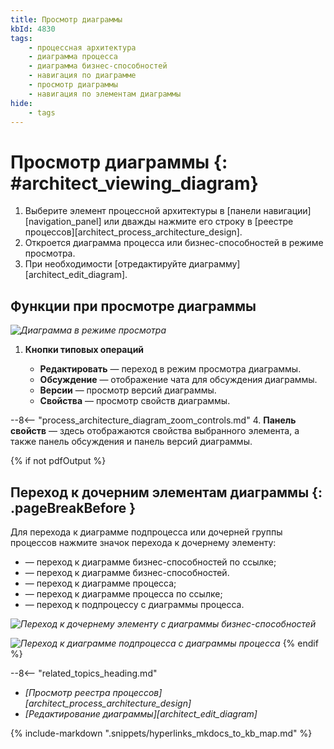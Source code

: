 ```yaml
---
title: Просмотр диаграммы
kbId: 4830
tags:
    - процессная архитектура
    - диаграмма процесса
    - диаграмма бизнес-способностей
    - навигация по диаграмме
    - просмотр диаграммы
    - навигация по элементам диаграммы
hide:
    - tags
---
```


# Просмотр диаграммы {: #architect_viewing_diagram}

1. Выберите элемент процессной архитектуры в [панели навигации][navigation_panel] или дважды нажмите его строку в [реестре процессов][architect_process_architecture_design].
2. Откроется диаграмма процесса или бизнес-способностей в режиме просмотра.
3. При необходимости [отредактируйте диаграмму][architect_edit_diagram].

## Функции при просмотре диаграммы

*![Диаграмма в режиме просмотра](process_architecture_modeling_view_diagram.png)*

1. **Кнопки типовых операций**

    - **Редактировать** <i class="fa-light fa-pen-nib"></i> — переход в режим просмотра диаграммы.
    - **Обсуждение** <i class="fa-light fa-comment-dots"></i> — отображение чата для обсуждения диаграммы.
    - **Версии** <i class="fa-light fa-code-branch"></i> — просмотр версий диаграммы.
    - **Свойства** <i class="fa-light fa-sidebar-flip"></i> — просмотр свойств диаграммы.

--8<-- "process_architecture_diagram_zoom_controls.md"
4. **Панель свойств** — здесь отображаются свойства выбранного элемента, а также панель обсуждения и панель версий диаграммы.

<!--navigating-to-child-start-->
{% if not pdfOutput %}
## Переход к дочерним элементам диаграммы {: .pageBreakBefore }

Для перехода к диаграмме подпроцесса или дочерней группы процессов нажмите значок перехода к дочернему элементу:

* <i class="fa-light fa-diagram-subtask"></i> <i class="fa-light fa-square-plus"></i> — переход к диаграмме бизнес-способностей по ссылке;
* <i class="fa-light fa-list-tree"></i> <i class="fa-light fa-square-plus"></i> — переход к диаграмме бизнес-способностей.
* <i class="fa-light fa-diagram-nested"></i> — переход к диаграмме процесса;
* <i class="fa-light fa-code-compare"></i> — переход к диаграмме процесса по ссылке;
* <i class="fa-light fa-square-plus"></i> — переход к подпроцессу с диаграммы процесса.

*![Переход к дочернему элементу с диаграммы бизнес-способностей](img/diagram_navigating_to_child_element.png)*

*![Переход к диаграмме подпроцесса с диаграммы процесса](img/diagram_navigating_to_subprocess.png)*
{% endif %}
<!--navigating-to-child-end-->

<div class="relatedTopics" markdown="block">

--8<-- "related_topics_heading.md"

- _[Просмотр реестра процессов][architect_process_architecture_design]_
- _[Редактирование диаграммы][architect_edit_diagram]_

</div>

{% include-markdown ".snippets/hyperlinks_mkdocs_to_kb_map.md" %}

